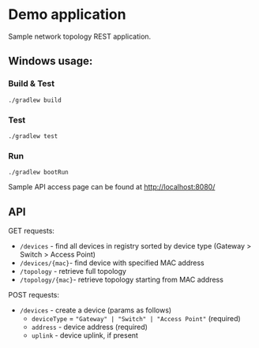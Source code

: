 # Demo application
Sample network topology REST application.

## Windows usage:
### Build & Test
`./gradlew build`

### Test
`./gradlew test`

### Run
`./gradlew bootRun`

Sample API access page can be found at [http://localhost:8080/]()

## API
GET requests:
* `/devices` - find all devices in registry sorted by device type (Gateway > Switch > Access Point)
* `/devices/{mac}`- find device with specified MAC address
* `/topology` - retrieve full topology
* `/topology/{mac}`- retrieve topology starting from MAC address


POST requests:
* `/devices` - create a device (params as follows)
    * `deviceType` = `"Gateway" | "Switch" | "Access Point"` (required)
    * `address` - device address (required)
    * `uplink` - device uplink, if present